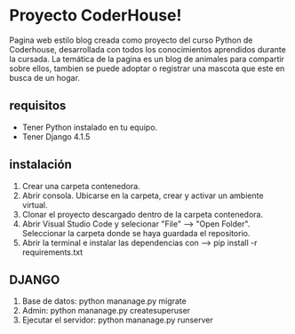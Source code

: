 # Proyecto CoderHouse!
Pagina web estilo blog creada como proyecto del curso Python de Coderhouse, desarrollada con todos los conocimientos aprendidos durante la cursada. 
La temática de la pagina es un blog de animales para compartir sobre ellos, tambien se puede adoptar o registrar una mascota que este en busca de un hogar. 

## requisitos
* Tener Python instalado en tu equipo.
* Tener Django 4.1.5

## instalación
1) Crear una carpeta contenedora.
2) Abrir consola. Ubicarse en la carpeta, crear y activar un ambiente virtual.
3) Clonar el proyecto descargado dentro de la carpeta contenedora.
2) Abrir Visual Studio Code y selecionar "File" --> "Open Folder". Seleccionar la carpeta donde se haya guardada el repositorio.
3) Abrir la terminal e instalar las dependencias con --> pip install -r requirements.txt

## DJANGO
  1. Base de datos: python mananage.py migrate
  2. Admin: python mananage.py createsuperuser
  3. Ejecutar el servidor: python mananage.py runserver

